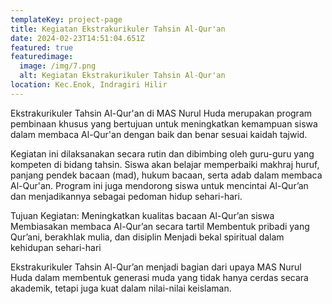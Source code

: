 ```yaml
---
templateKey: project-page
title: Kegiatan Ekstrakurikuler Tahsin Al-Qur'an
date: 2024-02-23T14:51:04.651Z
featured: true
featuredimage:
  image: /img/7.png
  alt: Kegiatan Ekstrakurikuler Tahsin Al-Qur'an
location: Kec.Enok, Indragiri Hilir
---
```

Ekstrakurikuler Tahsin Al-Qur'an di MAS Nurul Huda merupakan program pembinaan khusus yang bertujuan untuk meningkatkan kemampuan siswa dalam membaca Al-Qur'an dengan baik dan benar sesuai kaidah tajwid.

Kegiatan ini dilaksanakan secara rutin dan dibimbing oleh guru-guru yang kompeten di bidang tahsin. Siswa akan belajar memperbaiki makhraj huruf, panjang pendek bacaan (mad), hukum bacaan, serta adab dalam membaca Al-Qur'an. Program ini juga mendorong siswa untuk mencintai Al-Qur’an dan menjadikannya sebagai pedoman hidup sehari-hari.

Tujuan Kegiatan:
Meningkatkan kualitas bacaan Al-Qur’an siswa
Membiasakan membaca Al-Qur’an secara tartil
Membentuk pribadi yang Qur’ani, berakhlak mulia, dan disiplin
Menjadi bekal spiritual dalam kehidupan sehari-hari

Ekstrakurikuler Tahsin Al-Qur’an menjadi bagian dari upaya MAS Nurul Huda dalam membentuk generasi muda yang tidak hanya cerdas secara akademik, tetapi juga kuat dalam nilai-nilai keislaman.

